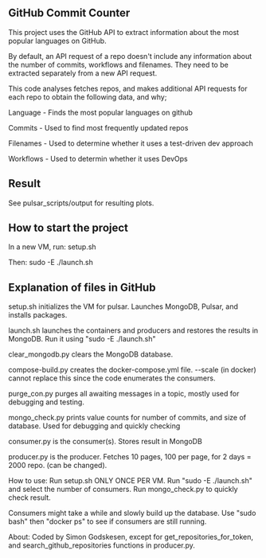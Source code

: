 ## GitHub Commit Counter

This project uses the GitHub API to extract information about the most popular languages on GitHub.

By default, an API request of a repo doesn't include any information about the number of commits, workflows and filenames. They need to be extracted separately from a new API request.

This code analyses fetches repos, and makes additional API requests for each repo to obtain the following data, and why;

Language - Finds the most popular languages on github

Commits - Used to find most frequently updated repos

Filenames - Used to determine whether it uses a test-driven dev approach

Workflows - Used to determin whether it uses DevOps

## Result
See pulsar_scripts/output for resulting plots.

## How to start the project
In a new VM, run: setup.sh

Then: sudo -E ./launch.sh

## Explanation of files in GitHub

setup.sh initializes the VM for pulsar. Launches MongoDB, Pulsar, and installs packages.

launch.sh launches the containers and producers and restores the results in MongoDB. Run it using "sudo -E ./launch.sh"

clear_mongodb.py clears the MongoDB database.

compose-build.py creates the docker-compose.yml file. --scale (in docker) cannot replace this since the code enumerates the consumers.

purge_con.py purges all awaiting messages in a topic, mostly used for debugging and testing.

mongo_check.py prints value counts for number of commits, and size of database. Used for debugging and quickly checking 


consumer.py is the consumer(s). Stores result in MongoDB

producer.py is the producer. Fetches 10 pages, 100 per page, for 2 days = 2000 repo. (can be changed).

How to use:
Run setup.sh ONLY ONCE PER VM.
Run "sudo -E ./launch.sh" and select the number of consumers.
Run mongo_check.py to quickly check result.

Consumers might take a while and slowly build up the database. Use "sudo bash" then "docker ps" to see if consumers are still running.


About:
Coded by Simon Godskesen, except for get_repositories_for_token, and search_github_repositories functions in producer.py.
